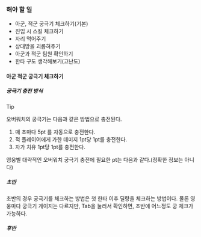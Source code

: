
### 해야 할 일

- 아군, 적군 궁극기 체크하기(기본)
- 진입 시 스킬 체크하기
- 자리 먹어주기
- 상대방을 괴롭혀주기
- 아군과 적군 팀원 확인하기
- 한타 구도 생각해보기(고난도)



#### 아군 적군 궁극기 체크하기

##### 궁극기 충전 방식

>[!tip] 
>오버워치의 궁극기는 다음과 같은 방법으로 충전된다.
>1. 매 초마다 5pt 를 자동으로 충전한다.
>2. 적 플레이어에게 가한 데미지 1pt당 1pt를 충전한다.
>3. 자가 치유 1pt당 1pt를 충전한다.

영웅별 대략적인 오버워치 궁극기 충전에 필요한 pt는 다음과 같다.(정확한 정보는 아니다)
##### 초반

초반의 경우 궁극기를 체크하는 방법은 첫 한타 이후 딜량을 체크하는 방법이다. 물론 영웅마다 궁극기 게이지는 다르지만, Tab을 눌러서 확인하면, 초반에 어느정도 궁 체크가 가능하다.

##### 후반

